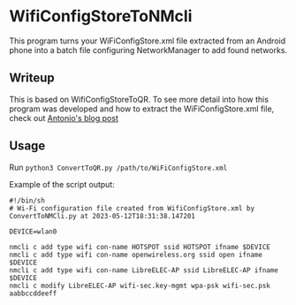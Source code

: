 # WifiConfigStoreToNMcli
This program turns your WiFiConfigStore.xml file extracted from an Android phone into a batch file configuring NetworkManager to add found networks.

## Writeup
This is based on WifiConfigStoreToQR. To see more detail into how this program was developed and how to extract the WiFiConfigStore.xml file, check out [Antonio's blog post](https://blog.antoniosolismz.com/?p=97)

## Usage
Run `python3 ConvertToQR.py /path/to/WiFiConfigStore.xml`

Example of the script output:

```
#!/bin/sh
# Wi-Fi configuration file created from WifiConfigStore.xml by ConvertToNMCli.py at 2023-05-12T18:31:38.147201

DEVICE=wlan0

nmcli c add type wifi con-name HOTSPOT ssid HOTSPOT ifname $DEVICE
nmcli c add type wifi con-name openwireless.org ssid open ifname $DEVICE
nmcli c add type wifi con-name LibreELEC-AP ssid LibreELEC-AP ifname $DEVICE
nmcli c modify LibreELEC-AP wifi-sec.key-mgmt wpa-psk wifi-sec.psk aabbccddeeff

```
